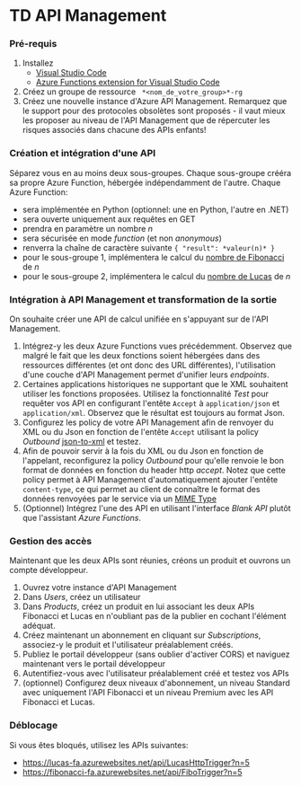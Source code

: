 # TD API Management

### Pré-requis
1. Installez
    - [Visual Studio Code](https://code.visualstudio.com/)
    - [Azure Functions extension for Visual Studio Code](https://marketplace.visualstudio.com/items?itemName=ms-azuretools.vscode-azurefunctions)
2. Créez un groupe de ressource ` *<nom_de_votre_group>*-rg`
3. Créez une nouvelle instance d'Azure API Management. Remarquez que le support pour des protocoles obsolètes sont proposés - il vaut mieux les proposer au niveau de l'API Management que de répercuter les risques associés dans chacune des APIs enfants!

### Création et intégration d'une API
Séparez vous en au moins deux sous-groupes. Chaque sous-groupe crééra sa propre Azure Function, hébergée indépendamment de l'autre. Chaque Azure Function:
- sera implémentée en Python (optionnel: une en Python, l'autre en .NET)
- sera ouverte uniquement aux requêtes en GET
- prendra en paramètre un nombre *n*
- sera sécurisée en mode *function* (et non *anonymous*)
- renverra la chaîne de caractère suivante `{ "result": *valeur(n)* }`
- pour le sous-groupe 1, implémentera le calcul du [nombre de Fibonacci](https://fr.wikipedia.org/wiki/Nombre_de_Fibonacci) de *n*
- pour le sous-groupe 2, implémentera le calcul du [nombre de Lucas](https://fr.wikipedia.org/wiki/Nombre_de_Lucas) de *n*

### Intégration à API Management et transformation de la sortie
On souhaite créer une API de calcul unifiée en s'appuyant sur de l'API Management.
1. Intégrez-y les deux Azure Functions vues précédemment. Observez que malgré le fait que les deux fonctions soient hébergées dans des ressources différentes (et ont donc des URL différentes), l'utilisation d'une couche d'API Management permet d'unifier leurs *endpoints*.
2. Certaines applications historiques ne supportant que le XML souhaitent utiliser les fonctions proposées. Utilisez la fonctionnalité *Test* pour requêter vos API en configurant l'entête `Accept` à `application/json` et `application/xml`. Observez que le résultat est toujours au format Json.
3. Configurez les policy de votre API Management afin de renvoyer du XML ou du Json en fonction de l'entête `Accept` utilisant la policy *Outbound* [json-to-xml](https://docs.microsoft.com/en-us/azure/api-management/api-management-transformation-policies#ConvertJSONtoXML) et testez.
4. Afin de pouvoir servir à la fois du XML ou du Json en fonction de l'appelant, reconfigurez la policy *Outbound* pour qu'elle renvoie le bon format de données en fonction du header http *accept*. Notez que cette policy permet à API Management d'automatiquement ajouter l'entête `content-type`, ce qui permet au client de connaître le format des données renvoyées par le service via un [MIME Type](https://developer.mozilla.org/en-US/docs/Glossary/MIME_type)
5. (Optionnel) Intégrez l'une des API en utilisant l'interface *Blank API* plutôt que l'assistant *Azure Functions*.

### Gestion des accès
Maintenant que les deux APIs sont réunies, créons un produit et ouvrons un compte développeur.
1. Ouvrez votre instance d'API Management
2. Dans *Users*, créez un utilisateur
3. Dans *Products*, créez un produit en lui associant les deux APIs Fibonacci et Lucas en n'oubliant pas de la publier en cochant l'élément adéquat.
4. Créez maintenant un abonnement en cliquant sur *Subscriptions*, associez-y le produit et l'utilisateur préalablement créés. 
5. Publiez le portail développeur (sans oublier d'activer CORS) et naviguez maintenant vers le portail développeur
6. Autentifiez-vous avec l'utilisateur préalablement créé et testez vos APIs
7. (optionnel) Configurez deux niveaux d'abonnement, un niveau Standard avec uniquement l'API Fibonacci et un niveau Premium avec les API Fibonacci et Lucas.

### Déblocage
Si vous êtes bloqués, utilisez les APIs suivantes:
 - https://lucas-fa.azurewebsites.net/api/LucasHttpTrigger?n=5
 - https://fibonacci-fa.azurewebsites.net/api/FiboTrigger?n=5